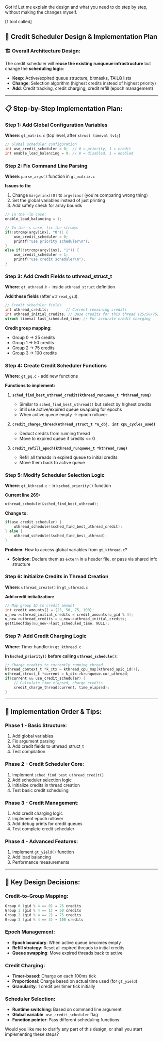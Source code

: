 
Got it! Let me explain the design and what you need to do step by step, without making the changes myself.

[1 tool called]

## 🎯 **Credit Scheduler Design & Implementation Plan**

### **🏗️ Overall Architecture Design:**

The credit scheduler will **reuse the existing runqueue infrastructure** but change the **scheduling logic**:

- **Keep**: Active/expired queue structure, bitmasks, TAILQ lists
- **Change**: Selection algorithm (highest credits instead of highest priority)
- **Add**: Credit tracking, credit charging, credit refill (epoch management)

---

## **📋 Step-by-Step Implementation Plan:**

### **Step 1: Add Global Configuration Variables**
**Where**: `gt_matrix.c` (top level, after `struct timeval tv1;`)

```c
// Global scheduler configuration  
int use_credit_scheduler = 0;  // 0 = priority, 1 = credit
int enable_load_balancing = 0; // 0 = disabled, 1 = enabled
```

### **Step 2: Fix Command Line Parsing**
**Where**: `parse_args()` function in `gt_matrix.c`

**Issues to fix:**
1. Change `&argv[inx][0]` to `argv[inx]` (you're comparing wrong thing)
2. Set the global variables instead of just printing
3. Add safety check for array bounds

```c
// In the -lb case:
enable_load_balancing = 1;

// In the -s case, fix the strcmp:
if(!strcmp(argv[inx], "0")) {
    use_credit_scheduler = 0;
    printf("use priority scheduler\n");
}
else if(!strcmp(argv[inx], "1")) {
    use_credit_scheduler = 1; 
    printf("use credit scheduler\n");
}
```

### **Step 3: Add Credit Fields to uthread_struct_t**
**Where**: `gt_uthread.h` - inside `uthread_struct` definition

**Add these fields** (after `uthread_gid`):
```c
// Credit scheduler fields
int uthread_credits;        // Current remaining credits
int uthread_initial_credits; // Base credits for this thread (25/50/75/100)
struct timeval last_scheduled_time; // For accurate credit charging
```

**Credit group mapping**:
- Group 0 → 25 credits
- Group 1 → 50 credits  
- Group 2 → 75 credits
- Group 3 → 100 credits

### **Step 4: Create Credit Scheduler Functions**
**Where**: `gt_pq.c` - add new functions

**Functions to implement:**

1. **`sched_find_best_uthread_credit(kthread_runqueue_t *kthread_runq)`**
   - Similar to `sched_find_best_uthread()` but select by highest credits
   - Still use active/expired queue swapping for epochs
   - When active queue empty → epoch rollover

2. **`credit_charge_thread(uthread_struct_t *u_obj, int cpu_cycles_used)`**
   - Deduct credits from running thread
   - Move to expired queue if credits <= 0

3. **`credit_refill_epoch(kthread_runqueue_t *kthread_runq)`**
   - Refill all threads in expired queue to initial credits
   - Move them back to active queue

### **Step 5: Modify Scheduler Selection Logic**
**Where**: `gt_kthread.c` - in `ksched_priority()` function

**Current line 269:**
```c
uthread_schedule(&sched_find_best_uthread);
```

**Change to:**
```c
if(use_credit_scheduler) {
    uthread_schedule(&sched_find_best_uthread_credit);
} else {
    uthread_schedule(&sched_find_best_uthread);
}
```

**Problem**: How to access global variables from `gt_kthread.c`?
- **Solution**: Declare them as `extern` in a header file, or pass via shared info structure

### **Step 6: Initialize Credits in Thread Creation**
**Where**: `uthread_create()` in `gt_uthread.c`

**Add credit initialization:**
```c
// Map group ID to credit amount
int credit_amounts[] = {25, 50, 75, 100};
u_new->uthread_initial_credits = credit_amounts[u_gid % 4];
u_new->uthread_credits = u_new->uthread_initial_credits;
gettimeofday(&u_new->last_scheduled_time, NULL);
```

### **Step 7: Add Credit Charging Logic**
**Where**: Timer handler in `gt_kthread.c`

**In `ksched_priority()` before calling `uthread_schedule()`:**
```c
// Charge credits to currently running thread
kthread_context_t *k_ctx = kthread_cpu_map[kthread_apic_id()];
uthread_struct_t *current = k_ctx->krunqueue.cur_uthread;
if(current && use_credit_scheduler) {
    // Calculate time elapsed, charge credits
    credit_charge_thread(current, time_elapsed);
}
```

---

## **🔧 Implementation Order & Tips:**

### **Phase 1 - Basic Structure:**
1. Add global variables
2. Fix argument parsing  
3. Add credit fields to uthread_struct_t
4. Test compilation

### **Phase 2 - Credit Scheduler Core:**
1. Implement `sched_find_best_uthread_credit()`
2. Add scheduler selection logic
3. Initialize credits in thread creation
4. Test basic credit scheduling

### **Phase 3 - Credit Management:**
1. Add credit charging logic
2. Implement epoch rollover
3. Add debug prints for credit queues
4. Test complete credit scheduler

### **Phase 4 - Advanced Features:**
1. Implement `gt_yield()` function
2. Add load balancing
3. Performance measurements

---

## **🚨 Key Design Decisions:**

### **Credit-to-Group Mapping:**
```c
Group 0 (gid % 4 == 0) → 25 credits
Group 1 (gid % 4 == 1) → 50 credits
Group 2 (gid % 4 == 2) → 75 credits  
Group 3 (gid % 4 == 3) → 100 credits
```

### **Epoch Management:**
- **Epoch boundary**: When active queue becomes empty
- **Refill strategy**: Reset all expired threads to initial credits
- **Queue swapping**: Move expired threads back to active

### **Credit Charging:**
- **Timer-based**: Charge on each 100ms tick
- **Proportional**: Charge based on actual time used (for `gt_yield`)
- **Granularity**: 1 credit per timer tick initially

### **Scheduler Selection:**
- **Runtime switching**: Based on command line argument
- **Global variable**: `use_credit_scheduler` flag
- **Function pointer**: Pass different scheduling functions

Would you like me to clarify any part of this design, or shall you start implementing these steps?